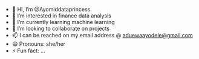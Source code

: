 - 👋 Hi, I’m @Ayomiddataprincess
- 👀 I’m interested in finance data analysis
- 🌱 I’m currently learning machine learning
- 💞️ I’m looking to collaborate on projects
- 📫 I can be reached on my email address @ aduewaayodele@gmail.com
- 😄 Pronouns: she/her
- ⚡ Fun fact: ...

<!---
Ayomiddataprincess/Ayomiddataprincess is a ✨ special ✨ repository because its `README.md` (this file) appears on your GitHub profile.
You can click the Preview link to take a look at your changes.
--->
